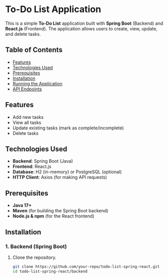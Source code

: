 # To-Do List Application

This is a simple **To-Do List** application built with **Spring Boot** (Backend) and **React.js** (Frontend). The application allows users to create, view, update, and delete tasks.

## Table of Contents
- [Features](#features)
- [Technologies Used](#technologies-used)
- [Prerequisites](#prerequisites)
- [Installation](#installation)
- [Running the Application](#running-the-application)
- [API Endpoints](#api-endpoints)

## Features
- Add new tasks
- View all tasks
- Update existing tasks (mark as complete/incomplete)
- Delete tasks

## Technologies Used
- **Backend**: Spring Boot (Java)
- **Frontend**: React.js
- **Database**: H2 (in-memory) or PostgreSQL (optional)
- **HTTP Client**: Axios (for making API requests)

## Prerequisites
- **Java 17+**
- **Maven** (for building the Spring Boot backend)
- **Node.js & npm** (for the React frontend)

## Installation

### 1. Backend (Spring Boot)
1. Clone the repository.
   ```bash
   git clone https://github.com/your-repo/todo-list-spring-react.git
   cd todo-list-spring-react/backend
